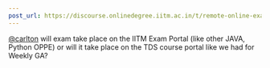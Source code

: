 ```yaml
---
post_url: https://discourse.onlinedegree.iitm.ac.in/t/remote-online-exam-tds-jan-2025/168832/9
---
```

[@carlton](/u/carlton) will exam take place on the IITM Exam Portal (like other JAVA, Python OPPE) or will it take place on the TDS course portal like we had for Weekly GA?